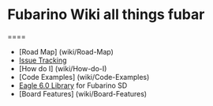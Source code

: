 # Fubarino Wiki all things fubar
====
* [Road Map] (wiki/Road-Map)
* [Issue Tracking](https://github.com/fubarino/fubarino/issues) 
* [How do I] (wiki/How-do-I)
* [Code Examples] (wiki/Code-Examples)
* [Eagle 6.0 Library](https://github.com/EmbeddedMan/SchmalzHausEagleLibs) for Fubarino SD
* [Board Features] (wiki/Board-Features)
